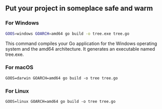 ## Put your project in someplace safe and warm
### For Windows

```bash
GOOS=windows GOARCH=amd64 go build -o tree.exe tree.go
```
This command compiles your Go application for the Windows operating system and the amd64 architecture. It generates an executable named tree.exe.

### For macOS
```
GOOS=darwin GOARCH=amd64 go build -o tree tree.go
```
### For Linux
```
GOOS=linux GOARCH=amd64 go build -o tree tree.go

```
